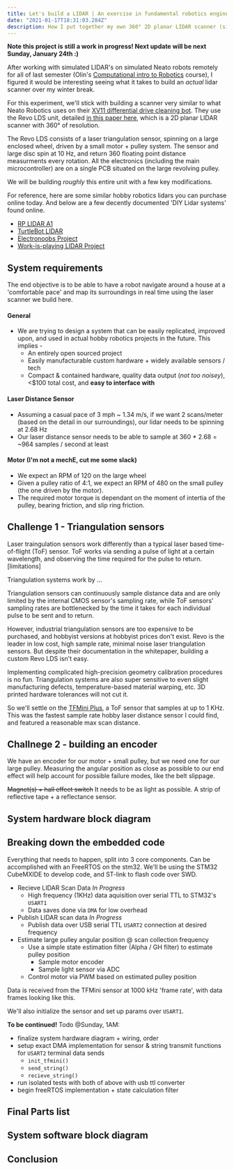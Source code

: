 ```yaml
---
title: Let's build a LIDAR | An exercise in fundamental robotics engineering
date: "2021-01-17T18:31:03.284Z"
description: How I put together my own 360° 2D planar LIDAR scanner (similar to what's found in the Neato XV11 cleaning bot)! ft. GH filters, embedded STM32 programming, and of course, laser scanners. 
---
```


**Note this project is still a work in progress! Next update will be next Sunday, January  24th :)**

After working with simulated LIDAR's on simulated Neato robots remotely for all of last semester (Olin's [Computational intro to Robotics](comprobo20.github.io/) course), I figured it would be interesting seeing what it takes to build an *actual* lidar scanner over my winter break. 

For this experiment, we'll stick with building a scanner very similar to what Neato Robotics uses on their [XV11 differential drive cleaning bot](https://www.impulseadventure.com/elec/robot-lidar-neato-xv11.html). They use the Revo LDS unit, detailed [in this paper here](https://www.robotshop.com/media/files/PDF/revolds-whitepaper.pdf), which is a 2D planar LIDAR scanner with 360° of resolution. 

The Revo LDS consists of a laser triangulation sensor, spinning on a large enclosed wheel, driven by a small motor + pulley system. The sensor and large disc spin at 10 Hz, and return 360 floating point distance measurments every rotation. All the electronics (including the main microcontroller) are on a single PCB situated on the large revolving pulley.

We will be building *roughly* this entire unit with a few key modifications. 

For reference, here are some similar hobby robotics lidars you can purchase online today. And below are a few decently documented 'DIY Lidar systems' found online. 
- [RP LIDAR A1](https://www.dfrobot.com/product-1125.html)
- [TurtleBot LIDAR](https://emanual.robotis.com/docs/en/platform/turtlebot3/appendix_lds_01/)
- [Electronoobs Project](https://electronoobs.io/tutorial/48#)
- [Work-is-playing LIDAR Project](http://grauonline.de/wordpress/?page_id=1233) 

## System requirements

The end objective is to be able to have a robot navigate around a house at a 'comfortable pace' and map its surroundings in real time using the laser scanner we build here. 

#### General 
- We are trying to design a system that can be easily replicated, improved upon, and used in actual hobby robotics projects in the future. This implies - 
    - An entirely open sourced project
    - Easily manufacturable custom hardware + widely available sensors / tech
    - Compact & contained hardware, quality data output (*not too noisey*), <$100 total cost, and **easy to interface with**

#### Laser Distance Sensor 
- Assuming a casual pace of 3 mph ~ 1.34 m/s, if we want 2 scans/meter (based on the detail in our surroundings), our lidar needs to be spinning at 2.68 Hz
- Our laser distance sensor needs to be able to sample at 360 * 2.68 = ~964 samples / second at least 

#### Motor (I'm not a mechE, cut me some slack)
- We expect an RPM of 120 on the large wheel 
- Given a pulley ratio of 4:1, we expect an RPM of 480 on the small pulley (the one driven by the motor). 
- The required motor torque is dependant on the moment of intertia of the pulley, bearing friction, and slip ring friction.


## Challenge 1 - Triangulation sensors
Laser traingulation sensors work differently than a typical laser based time-of-flight (ToF) sensor. ToF works via sending a pulse of light at a certain wavelength, and observing the time required for the pulse to return. [limitations]

Triangulation systems work by ... 

Triangulation sensors can continuously sample distance data and are only limited by the internal CMOS sensor's sampling rate, while ToF sensors' sampling rates are bottlenecked by the time it takes for each individual pulse to be sent and to return.

However, industrial triangulation sensors are too expensive to be purchased, and hobbyist versions at hobbyist prices don't exist. Revo is the leader in low cost, high sample rate, minimal noise laser triangulation sensors. But despite their documentation in the whitepaper, building a custom Revo LDS isn't easy. 

Implementing complicated high-precision geometry calibration procedures is no fun. Triangulation systems are also super sensitive to even slight manufacturing defects, temperature-based material warping, etc. 3D printed hardware tolerances will not cut it.

So we'll settle on the [TFMini Plus](https://www.sparkfun.com/products/15179), a ToF sensor that samples at up to 1 KHz. This was the fastest sample rate hobby laser distance sensor I could find, and featured a reasonable max scan distance. 

## Challnege 2 - building an encoder 

We have an encoder for our motor + small pulley, but we need one for our large pulley. Measuring  the angular position as close as possible to our end effect will help account for possible failure modes, like the belt slippage.

~~Magnet(s) + hall effect switch~~ 
It needs to be as light as possible. 
A strip of reflective tape + a reflectance sensor. 


## System hardware block diagram 

## Breaking down the embedded code 
Everything that needs to happen, split into 3 core components. Can be accomplished with an FreeRTOS on the stm32. We'll be using the STM32 CubeMXIDE to develop code, and ST-link to flash code over SWD. 


- Recieve LIDAR Scan Data *In Progress* 
    - High frequency (1KHz) data aquisition over serial TTL to STM32's `USART1` 
    - Data saves done via `DMA` for low overhead  
- Publish LIDAR scan data *In Progress*
    - Publish data over USB serial TTL `USART2` connection at desired frequency 
- Estimate large pulley angular position @ scan collection frequency 
    - Use a simple state estimation filter (Alpha / GH filter) to estimate pulley position 
        - Sample motor encoder
        - Sample light sensor via ADC
    - Control motor via PWM based on estimated pulley position

Data is received from the TFMini sensor at 1000 kHz 'frame rate', with data frames looking like this. 

We'll also initialize the sensor and set up params over `USART1`. 

**To be continued!**
Todo @Sunday, 1AM: 
- finalize system hardware diagram + wiring, order 
- setup exact DMA implementation for sensor & string transmit functions for `USART2` terminal data sends 
    - `init_tfmini()`
    - `send_string()`
    - `recieve_string()`
- run isolated tests with both of above with usb ttl converter
- begin freeRTOS implementation + state calculation filter

## Final Parts list

## System software block diagram 

## Conclusion